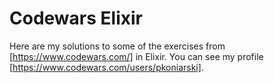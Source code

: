 # Codewars Elixir
Here are my solutions to some of the exercises from [https://www.codewars.com/] in Elixir.
You can see my profile [https://www.codewars.com/users/pkoniarski].
